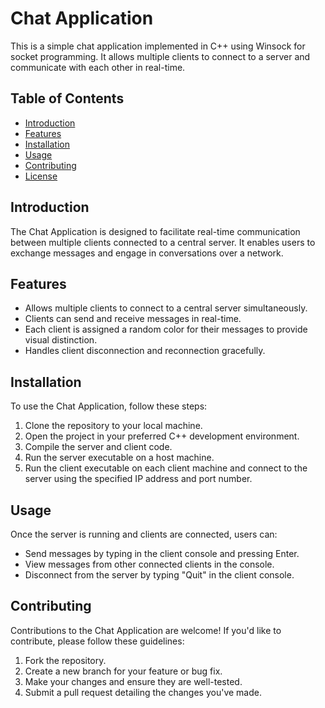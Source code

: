 # Chat Application

This is a simple chat application implemented in C++ using Winsock for socket programming. It allows multiple clients to connect to a server and communicate with each other in real-time.

## Table of Contents

- [Introduction](#introduction)
- [Features](#features)
- [Installation](#installation)
- [Usage](#usage)
- [Contributing](#contributing)
- [License](#license)

## Introduction

The Chat Application is designed to facilitate real-time communication between multiple clients connected to a central server. It enables users to exchange messages and engage in conversations over a network.

## Features

- Allows multiple clients to connect to a central server simultaneously.
- Clients can send and receive messages in real-time.
- Each client is assigned a random color for their messages to provide visual distinction.
- Handles client disconnection and reconnection gracefully.

## Installation

To use the Chat Application, follow these steps:

1. Clone the repository to your local machine.
2. Open the project in your preferred C++ development environment.
3. Compile the server and client code.
4. Run the server executable on a host machine.
5. Run the client executable on each client machine and connect to the server using the specified IP address and port number.

## Usage

Once the server is running and clients are connected, users can:

- Send messages by typing in the client console and pressing Enter.
- View messages from other connected clients in the console.
- Disconnect from the server by typing "Quit" in the client console.

## Contributing

Contributions to the Chat Application are welcome! If you'd like to contribute, please follow these guidelines:

1. Fork the repository.
2. Create a new branch for your feature or bug fix.
3. Make your changes and ensure they are well-tested.
4. Submit a pull request detailing the changes you've made.

